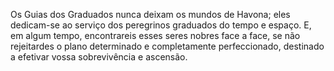﻿Os Guias dos Graduados nunca deixam os mundos de Havona; eles dedicam-se ao serviço dos peregrinos graduados do tempo e espaço. E, em algum tempo, encontrareis esses seres nobres face a face, se não rejeitardes o plano determinado e completamente perfeccionado, destinado a efetivar vossa sobrevivência e ascensão.